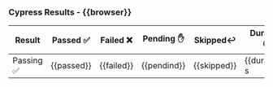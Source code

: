 ### Cypress Results - {{browser}}

| Result |Passed :white_check_mark: | Failed :x:|Pending :hand:|Skipped:leftwards_arrow_with_hook:|Duration :clock8: |
|--|--|--|--|--|--|
|Passing :white_check_mark:  | {{passed}}|{{failed}}|{{pendind}}|{{skipped}}| {{duration}} s|